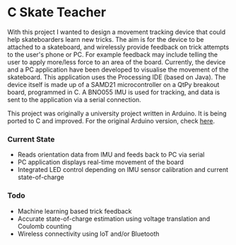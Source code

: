 # C Skate Teacher

With this project I wanted to design a movement tracking device that could help skateboarders learn new tricks. The aim is for the device to be attached to a skateboard, and wirelessly provide feedback on trick attempts to the user's phone or PC. For example feedback may include telling the user to apply more/less force to an area of the board. 
Currently, the device and a PC application have been developed to visualise the movement of the skateboard. This application uses the Processing IDE (based on Java). The device itself is made up of a SAMD21 microcontroller on a QtPy breakout board, programmed in C. A BNO055 IMU is used for tracking, and data is sent to the application via a serial connection. 

This project was originally a university project written in Arduino. It is being ported to C and improved. For the original Arduino version, check [here](https://github.com/samueloneill/skateteacher).

### Current State
- Reads orientation data from IMU and feeds back to PC via serial
- PC application displays real-time movement of the board
- Integrated LED control depending on IMU sensor calibration and current state-of-charge

### Todo
- Machine learning based trick feedback
- Accurate state-of-charge estimation using voltage translation and Coulomb counting
- Wireless connectivity using IoT and/or Bluetooth
